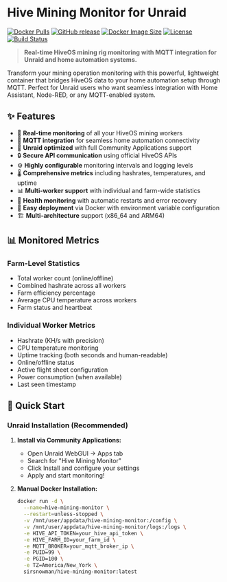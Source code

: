 # Hive Mining Monitor for Unraid

[![Docker Pulls](https://img.shields.io/docker/pulls/sirsnowman/hive-mining-monitor?style=flat-square)](https://hub.docker.com/r/sirsnowman/hive-mining-monitor)
[![GitHub release](https://img.shields.io/github/v/release/hngyhngyhobo/hive-mining-monitor-v2?style=flat-square)](https://github.com/hngyhngyhobo/hive-mining-monitor-v2/releases)
[![Docker Image Size](https://img.shields.io/docker/image-size/sirsnowman/hive-mining-monitor/latest?style=flat-square)](https://hub.docker.com/r/sirsnowman/hive-mining-monitor)
[![License](https://img.shields.io/github/license/hngyhngyhobo/hive-mining-monitor-v2?style=flat-square)](LICENSE)
[![Build Status](https://img.shields.io/github/actions/workflow/status/hngyhngyhobo/hive-mining-monitor-v2/docker-publish.yml?style=flat-square)](https://github.com/hngyhngyhobo/hive-mining-monitor-v2/actions)

> **Real-time HiveOS mining rig monitoring with MQTT integration for Unraid and home automation systems.**

Transform your mining operation monitoring with this powerful, lightweight container that bridges HiveOS data to your home automation setup through MQTT. Perfect for Unraid users who want seamless integration with Home Assistant, Node-RED, or any MQTT-enabled system.

## ✨ Features

- 🔄 **Real-time monitoring** of all your HiveOS mining workers
- 📡 **MQTT integration** for seamless home automation connectivity
- 🐳 **Unraid optimized** with full Community Applications support
- 🔒 **Secure API communication** using official HiveOS APIs
- ⚙️ **Highly configurable** monitoring intervals and logging levels
- 🌡️ **Comprehensive metrics** including hashrates, temperatures, and uptime
- 📊 **Multi-worker support** with individual and farm-wide statistics
- 🏥 **Health monitoring** with automatic restarts and error recovery
- 🔧 **Easy deployment** via Docker with environment variable configuration
- 🏗️ **Multi-architecture** support (x86_64 and ARM64)

## 📊 Monitored Metrics

### Farm-Level Statistics
- Total worker count (online/offline)
- Combined hashrate across all workers
- Farm efficiency percentage
- Average CPU temperature across workers
- Farm status and heartbeat

### Individual Worker Metrics
- Hashrate (KH/s with precision)
- CPU temperature monitoring
- Uptime tracking (both seconds and human-readable)
- Online/offline status
- Active flight sheet configuration
- Power consumption (when available)
- Last seen timestamp

## 🚀 Quick Start

### Unraid Installation (Recommended)

1. **Install via Community Applications:**
   - Open Unraid WebGUI → Apps tab
   - Search for "Hive Mining Monitor"
   - Click Install and configure your settings
   - Apply and start monitoring!

2. **Manual Docker Installation:**
   ```bash
   docker run -d \
     --name=hive-mining-monitor \
     --restart=unless-stopped \
     -v /mnt/user/appdata/hive-mining-monitor:/config \
     -v /mnt/user/appdata/hive-mining-monitor/logs:/logs \
     -e HIVE_API_TOKEN=your_hive_api_token \
     -e HIVE_FARM_ID=your_farm_id \
     -e MQTT_BROKER=your_mqtt_broker_ip \
     -e PUID=99 \
     -e PGID=100 \
     -e TZ=America/New_York \
     sirsnowman/hive-mining-monitor:latest